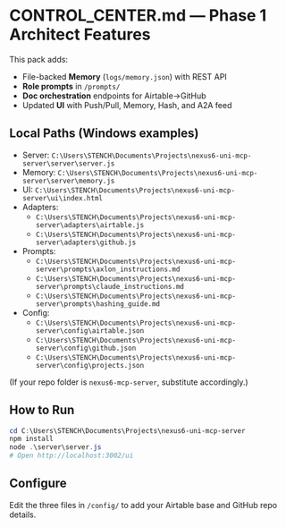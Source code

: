 # CONTROL_CENTER.md — Phase 1 Architect Features

This pack adds:
- File-backed **Memory** (`logs/memory.json`) with REST API
- **Role prompts** in `/prompts/`
- **Doc orchestration** endpoints for Airtable→GitHub
- Updated **UI** with Push/Pull, Memory, Hash, and A2A feed

## Local Paths (Windows examples)

- Server: `C:\Users\STENCH\Documents\Projects\nexus6-uni-mcp-server\server\server.js`
- Memory: `C:\Users\STENCH\Documents\Projects\nexus6-uni-mcp-server\server\memory.js`
- UI: `C:\Users\STENCH\Documents\Projects\nexus6-uni-mcp-server\ui\index.html`
- Adapters:
  - `C:\Users\STENCH\Documents\Projects\nexus6-uni-mcp-server\adapters\airtable.js`
  - `C:\Users\STENCH\Documents\Projects\nexus6-uni-mcp-server\adapters\github.js`
- Prompts:
  - `C:\Users\STENCH\Documents\Projects\nexus6-uni-mcp-server\prompts\axlon_instructions.md`
  - `C:\Users\STENCH\Documents\Projects\nexus6-uni-mcp-server\prompts\claude_instructions.md`
  - `C:\Users\STENCH\Documents\Projects\nexus6-uni-mcp-server\prompts\hashing_guide.md`
- Config:
  - `C:\Users\STENCH\Documents\Projects\nexus6-uni-mcp-server\config\airtable.json`
  - `C:\Users\STENCH\Documents\Projects\nexus6-uni-mcp-server\config\github.json`
  - `C:\Users\STENCH\Documents\Projects\nexus6-uni-mcp-server\config\projects.json`

(If your repo folder is `nexus6-mcp-server`, substitute accordingly.)

## How to Run

```powershell
cd C:\Users\STENCH\Documents\Projects\nexus6-uni-mcp-server
npm install
node .\server\server.js
# Open http://localhost:3002/ui
```

## Configure

Edit the three files in `/config/` to add your Airtable base and GitHub repo details.
